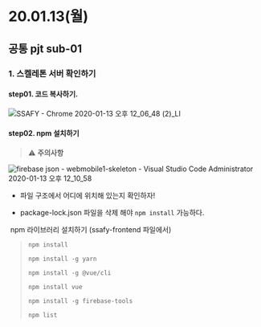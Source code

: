 # 20.01.13(월)

## 공통 pjt sub-01

### 1. 스켈레톤 서버 확인하기

#### 	step01. 코드 복사하기.

![SSAFY - Chrome 2020-01-13 오후 12_06_48 (2)_LI](https://user-images.githubusercontent.com/52685322/72231229-a3d71000-35fd-11ea-91d5-de6e12f5173a.jpg)

#### 	step02. npm 설치하기

> :warning: **주의사항** 

![firebase json - webmobile1-skeleton - Visual Studio Code  Administrator  2020-01-13 오후 12_10_58](https://user-images.githubusercontent.com/52685322/72231260-d84acc00-35fd-11ea-853e-f50ee0bf2d91.png)

- 파일 구조에서 어디에 위치해 있는지 확인하자!

- package-lock.json 파일을 삭제 해야 `npm install` 가능하다.



​	npm 라이브러리 설치하기 (ssafy-frontend 파일에서)



> `npm install`
>
> `npm install -g yarn`
>
> `npm install -g @vue/cli`
>
> `npm install vue`
>
> `npm install -g firebase-tools`
>
> `npm list` 













